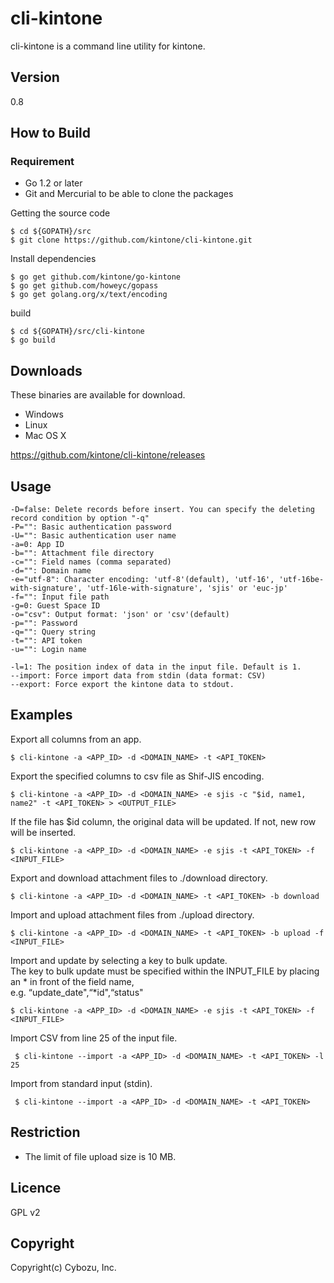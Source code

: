 cli-kintone
==========

cli-kintone is a command line utility for kintone.

## Version

0.8

## How to Build

### Requirement

- Go 1.2 or later
- Git and Mercurial to be able to clone the packages

Getting the source code

    $ cd ${GOPATH}/src
    $ git clone https://github.com/kintone/cli-kintone.git

Install dependencies

    $ go get github.com/kintone/go-kintone
    $ go get github.com/howeyc/gopass
    $ go get golang.org/x/text/encoding

build

    $ cd ${GOPATH}/src/cli-kintone
    $ go build

## Downloads

These binaries are available for download.

- Windows
- Linux
- Mac OS X

https://github.com/kintone/cli-kintone/releases

## Usage

    -D=false: Delete records before insert. You can specify the deleting record condition by option "-q"
    -P="": Basic authentication password
    -U="": Basic authentication user name
    -a=0: App ID
    -b="": Attachment file directory
    -c="": Field names (comma separated)
    -d="": Domain name
    -e="utf-8": Character encoding: 'utf-8'(default), 'utf-16', 'utf-16be-with-signature', 'utf-16le-with-signature', 'sjis' or 'euc-jp'
    -f="": Input file path
    -g=0: Guest Space ID
    -o="csv": Output format: 'json' or 'csv'(default)
    -p="": Password
    -q="": Query string
    -t="": API token
    -u="": Login name

    -l=1: The position index of data in the input file. Default is 1.
    --import: Force import data from stdin (data format: CSV)
    --export: Force export the kintone data to stdout.
## Examples

Export all columns from an app.

    $ cli-kintone -a <APP_ID> -d <DOMAIN_NAME> -t <API_TOKEN>

Export the specified columns to csv file as Shif-JIS encoding.

    $ cli-kintone -a <APP_ID> -d <DOMAIN_NAME> -e sjis -c "$id, name1, name2" -t <API_TOKEN> > <OUTPUT_FILE>

If the file has $id column, the original data will be updated. If not, new row will be inserted.

    $ cli-kintone -a <APP_ID> -d <DOMAIN_NAME> -e sjis -t <API_TOKEN> -f <INPUT_FILE>

Export and download attachment files to ./download directory.

    $ cli-kintone -a <APP_ID> -d <DOMAIN_NAME> -t <API_TOKEN> -b download

Import and upload attachment files from ./upload directory.

    $ cli-kintone -a <APP_ID> -d <DOMAIN_NAME> -t <API_TOKEN> -b upload -f <INPUT_FILE>

Import and update by selecting a key to bulk update.  
The key to bulk update must be specified within the INPUT_FILE by placing an * in front of the field name,  
e.g. “update_date",“*id",“status"

    $ cli-kintone -a <APP_ID> -d <DOMAIN_NAME> -e sjis -t <API_TOKEN> -f <INPUT_FILE>

Import CSV from line 25 of the input file.

     $ cli-kintone --import -a <APP_ID> -d <DOMAIN_NAME> -t <API_TOKEN> -l 25

Import from standard input (stdin).

     $ cli-kintone --import -a <APP_ID> -d <DOMAIN_NAME> -t <API_TOKEN>

## Restriction
* The limit of file upload size is 10 MB.

## Licence

GPL v2

## Copyright

Copyright(c) Cybozu, Inc.

